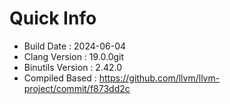# Quick Info
* Build Date : 2024-06-04
* Clang Version : 19.0.0git
* Binutils Version : 2.42.0
* Compiled Based : https://github.com/llvm/llvm-project/commit/f873dd2c
